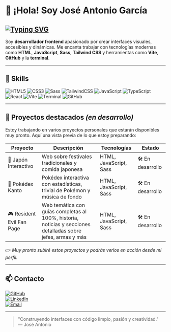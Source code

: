 # 👋 ¡Hola! Soy José Antonio García

## [![Typing SVG](https://readme-typing-svg.demolab.com/?lines=José+Antonio+García&lines=Desarrollador+Frontend&font=Fira+Code&pause=1500&color=32CD32&center=true&width=400&height=80)](https://git.io/typing-svg)


Soy **desarrollador frontend** apasionado por crear interfaces visuales, accesibles y dinámicas. Me encanta trabajar con tecnologías modernas como **HTML**, **JavaScript**, **Sass**, **Tailwind CSS** y herramientas como **Vite**, **GitHub** y la **terminal**.

---

## 🧠 Skills

![HTML5](https://img.shields.io/badge/HTML-E34F26?style=for-the-badge&logo=html5&logoColor=white)
![CSS3](https://img.shields.io/badge/CSS-1572B6?style=for-the-badge&logo=css3&logoColor=white)
![Sass](https://img.shields.io/badge/Sass-CC6699?style=for-the-badge&logo=sass&logoColor=white)
![TailwindCSS](https://img.shields.io/badge/Tailwind_CSS-38B2AC?style=for-the-badge&logo=tailwind-css&logoColor=white)
![JavaScript](https://img.shields.io/badge/JavaScript-F7DF1E?style=for-the-badge&logo=javascript&logoColor=black)
![TypeScript](https://img.shields.io/badge/TypeScript-3178C6?style=for-the-badge&logo=typescript&logoColor=white)
![React](https://img.shields.io/badge/React-20232A?style=for-the-badge&logo=react&logoColor=61DAFB)
![Vite](https://img.shields.io/badge/Vite-646CFF?style=for-the-badge&logo=vite&logoColor=white)
![Terminal](https://img.shields.io/badge/Terminal-000000?style=for-the-badge&logo=gnu-bash&logoColor=white)
![GitHub](https://img.shields.io/badge/GitHub-181717?style=for-the-badge&logo=github&logoColor=white)

---

## 🚀 Proyectos destacados *(en desarrollo)*

Estoy trabajando en varios proyectos personales que estarán disponibles muy pronto. Aquí una vista previa de lo que estoy preparando:

| Proyecto             | Descripción                                                                 | Tecnologías           | Estado             |
|----------------------|-----------------------------------------------------------------------------|------------------------|--------------------|
| 🗾 Japón Interactivo | Web sobre festivales tradicionales y comida japonesa                        | HTML, JavaScript, Sass | 🛠️ En desarrollo    |
| 🧬 Pokédex Kanto     | Pokédex interactiva con estadísticas, trivial de Pokémon y música de fondo  | HTML, JavaScript, Sass | 🛠️ En desarrollo    |
| 🎮 Resident Evil Fan Page | Web temática con guías completas al 100%, historia, noticias y secciones detalladas sobre jefes, armas y más | HTML, JavaScript, Sass | 🛠️ En desarrollo    |

👉 *Muy pronto subiré estos proyectos y podrás verlos en acción desde mi perfil.*

---

## 📫 Contacto

[![GitHub](https://img.shields.io/badge/GitHub-181717?style=for-the-badge&logo=github&logoColor=white)](https://github.com/JosanglDev)  
[![LinkedIn](https://img.shields.io/badge/LinkedIn-0077B5?style=for-the-badge&logo=linkedin&logoColor=white)](https://linkedin.com/in/JosanglDev)  
[![Email](https://img.shields.io/badge/Email-D14836?style=for-the-badge&logo=gmail&logoColor=white)](mailto:gl.josea90@gmail.com)

---

> "Construyendo interfaces con código limpio, pasión y creatividad."  
> — José Antonio

